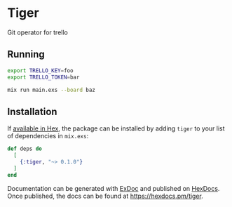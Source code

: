 # Tiger

Git operator for trello

## Running

```sh
export TRELLO_KEY=foo
export TRELLO_TOKEN=bar

mix run main.exs --board baz
```

## Installation

If [available in Hex](https://hex.pm/docs/publish), the package can be installed
by adding `tiger` to your list of dependencies in `mix.exs`:

```elixir
def deps do
  [
    {:tiger, "~> 0.1.0"}
  ]
end
```

Documentation can be generated with [ExDoc](https://github.com/elixir-lang/ex_doc)
and published on [HexDocs](https://hexdocs.pm). Once published, the docs can
be found at <https://hexdocs.pm/tiger>.
